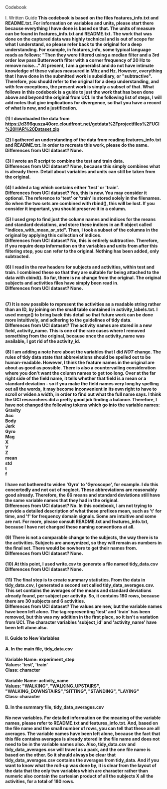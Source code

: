 Codebook<BR>
<BR>
I. Written Guide<B>
This codebook is based on the files features_info.txt and README.txt.  For information on variables and units, please start there because everything I have done is based on that.  The units of measure can be found in features_info.txt and README.txt.  The work that was done on the captured data was highly technical and is out of scope for what I understand, so please refer back to the original for a deep understanding.  For example, in features_info, some typical language reads as follows: "Then they were filtered using a median filter and a 3rd order low pass Butterworth filter with a corner frequency of 20 Hz to remove noise..."  At present, I am a generalist and do not have intimate knowledge of these values measured in Mhz and Hz.  However, everything that I have done in the submitted work is subsidiary, or "subtractive".  Therefore, you should refer to the original for a deep understanding, and with few exceptions, the present work is simply a subset of that.  What follows in this codebook is a guide to just the work that has been done above and beyond the original from UCI.  In the following list of steps, I will add notes that give implications for divergence, so that you have a record of what is new, and a justification.<BR>
<BR>
(1) I downloaded the data from https://d396qusza40orc.cloudfront.net/getdata%2Fprojectfiles%2FUCI%20HAR%20Dataset.zip<BR>
<BR>
(2) I gathered an understanding of the data from reading features_info.txt and README.txt.  In order to recreate this work, please do the same.<BR>
Differences from UCI dataset? None.<BR>
<BR>
(3) I wrote an R script to combine the test and train data.<BR>
Differences from UCI dataset? None, because this simply combines what is already there.  Detail about variables and units can still be taken from the original.<BR>
<BR>
(4) I added a tag which contains either 'test' or 'train'.<BR>
Differences from UCI dataset?  Yes, this is new.  You may consider it optional.  The reference to 'test' or 'train' is stored solely in the filenames.  So when the two sets are combined with rbind(), this will be lost.  If you consider it important, you should preserve it in a column.<BR>
<BR>
(5) I used grep to find just the column names and indices for the means and standard deviations, and store these indices in an R object called "indices_with_mean_or_std".  Then, I took a subset of the columns in the original by applying this collection of indices.<BR>
Differences from UCI dataset?  No, this is entirely subtractive.  Therefore, if you require deep information on the variables and units from after this filtering step, you can refer to the original.  Nothing has been added, only subtracted.<BR>
<BR>
(6) I read in the row headers for subjects and activities, within test and train.  I combined these so that they are suitable for being attached to the data with cbind().  So far, there is no change from the original. The original subjects and activities files have simply been read in.<BR>
Differences from UCI dataset?  None.<BR>  
<BR>
(7) It is now possible to represent the activities as a readable string rather than an ID, by joining on the small table contained in activity_labels.txt.  I used merge() to bring back this detail so that future work can be done more intuitively, and adhering to the guidelines of tidy data.<BR>
Differences from UCI dataset? The activity names are stored in a new field, activity_name.  This is one of the rare cases where I removed something from the original, because once the activity_name was available, I got rid of the activity_id.  <BR>
<BR>
(8) I am adding a note here about the variables that I did *NOT* change.  The rules of tidy data state that abbreviations should be spelled out to be human-readable.  However, I think the feature names in the original are about as good as possible.  There is also a countervailing consideration where you don't want the column names to get too long.  Over at the far right side of the field name, it tells whether that field is a mean or a standard deviation - so if you make the field names very long by spelling out all the words, it may become inconvenient in its own right to have to scroll or widen a width, in order to find out what the full name says.  I think the UCI researchers did a pretty good job finding a balance.  Therefore, I have not changed the following tokens which go into the variable names:<BR>
Gravity<BR>
Acc<BR>
Body<BR>
Jerk<BR>
Gyro<BR>
Mag<BR>
X<BR>
Y<BR>
Z<BR>
mean<BR>
std<BR>
t<BR>
f<BR>
<BR>
I have not bothered to widen 'Gyro' to 'Gyroscope', for example.  I do this concertedly and not out of neglect.  These abbreviations are reasonably good already.  Therefore, the 66 means and standard deviations still have the same variable names that they had in the original.<BR>
Differences from UCI dataset?  No.  In this codebook, I am not trying to provide a detailed description of what these prefixes mean, such as 't' for time, and 'f' for frequency domain signals.  Some are intuitive and some are not.  For more, please consult README.txt and features_info.txt, because I have not changed these naming conventions at all.<BR>
<BR>
(9) There is not a comparable change to the subjects, the way there is to the activities.  Subjects are anonymized, so they will remain as numbers in the final set.  There would be nowhere to get their names from.<BR>
Differences from UCI dataset? None.<BR>
<BR>
(10) At this point, I used write.csv to generate a file named tidy_data.csv<BR>
Differences from UCI dataset? None.<BR>
<BR>
(11) The final step is to create summary statistics.  From the data in tidy_data.csv, I generated a second set called tidy_data_averages.csv.  This set contains the averages of the means and standard deviations already found, per subject per activity.  So, it contains 180 rows, because there are 30 subjects and 6 activities.<BR>
Differences from UCI dataset? The values are new, but the variable names have been left alone.  The tag representing 'test' and 'train' has been removed, but this was my addition in the first place, so it isn't a variation from UCI.  The character variables 'subject_id' and 'activity_name' have been left alone also. <BR>
<BR>
II. Guide to New Variables<BR>
<BR>
A. In the main file, tidy_data.csv<BR>
<BR>
Variable Name: experiment_step<BR>
Values: 'test', 'train'<BR>
Class: character<BR>
<BR>
Variable Name: activity_name<BR>
Values: "WALKING", "WALKING_UPSTAIRS", "WALKING_DOWNSTAIRS","SITTING", "STANDING", "LAYING"<BR>
Class: character<BR>
<BR>
B. In the summary file, tidy_data_averages.csv<BR>
<BR>
No new variables.  For detailed information on the meaning of the variable names, please refer to README.txt and features_info.txt.  And, based on the file name and the small number of rows, you can tell that these are all averages.  The variable names have been left alone, because the fact that this file contains averages is already stored in the file name and does not need to be in the variable names also.  Also, tidy_data.csv and tidy_data_averages.csv will travel as a pack, and the one file name is based on the other.  So it should always be clear that tidy_data_averages.csv contains the averages from tidy_data.  And if you want to know what the roll-up was done by, it is clear from the layout of the data that the only two variables which are character rather than numeric also contain the cartesian product of all the subjects X all the activities, for a total of 180 rows.<BR>
